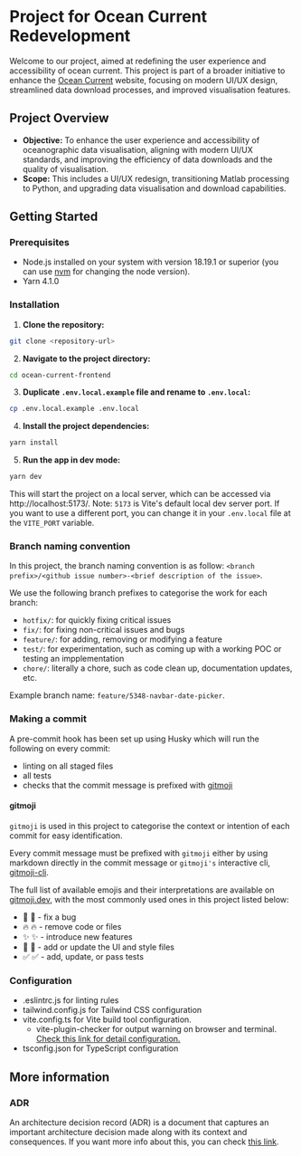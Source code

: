 # Project for Ocean Current Redevelopment

Welcome to our project, aimed at redefining the user experience and accessibility of ocean current. This project is part of a broader initiative to enhance the [Ocean Current](https://oceancurrent.aodn.org.au/) website, focusing on modern UI/UX design, streamlined data download processes, and improved visualisation features.

## Project Overview

- **Objective:** To enhance the user experience and accessibility of oceanographic data visualisation, aligning with modern UI/UX standards, and improving the efficiency of data downloads and the quality of visualisation.
- **Scope:** This includes a UI/UX redesign, transitioning Matlab processing to Python, and upgrading data visualisation and download capabilities.

## Getting Started

### Prerequisites

- Node.js installed on your system with version 18.19.1 or superior (you can use [nvm](https://github.com/nvm-sh/nvm) for changing the node version).
- Yarn 4.1.0

### Installation

1. **Clone the repository:**

```bash
git clone <repository-url>
```

2. **Navigate to the project directory:**

```bash
cd ocean-current-frontend
```

3. **Duplicate `.env.local.example` file and rename to `.env.local`:**

```bash
cp .env.local.example .env.local
```

4. **Install the project dependencies:**

```bash
yarn install
```

5. **Run the app in dev mode:**

```bash
yarn dev
```

This will start the project on a local server, which can be accessed via http://localhost:5173/.
Note: `5173` is Vite's default local dev server port. If you want to use a different port, you can change it in your `.env.local` file at the `VITE_PORT` variable.

### Branch naming convention

In this project, the branch naming convention is as follow: `<branch prefix>/<github issue number>-<brief description of the issue>`.

We use the following branch prefixes to categorise the work for each branch:

- `hotfix/`: for quickly fixing critical issues
- `fix/`: for fixing non-critical issues and bugs
- `feature/`: for adding, removing or modifying a feature
- `test/`: for experimentation, such as coming up with a working POC or testing an impplementation
- `chore/`: literally a chore, such as code clean up, documentation updates, etc.

Example branch name: `feature/5348-navbar-date-picker`.

### Making a commit

A pre-commit hook has been set up using Husky which will run the following on every commit:

- linting on all staged files
- all tests
- checks that the commit message is prefixed with [gitmoji](https://gitmoji.dev/)

#### gitmoji

`gitmoji` is used in this project to categorise the context or intention of each commit for easy identification.

Every commit message must be prefixed with `gitmoji` either by using markdown directly in the commit message or `gitmoji's` interactive cli, [gitmoji-cli](https://github.com/carloscuesta/gitmoji-cli).

The full list of available emojis and their interpretations are available on [gitmoji.dev](https://gitmoji.dev/), with the most commonly used ones in this project listed below:

- 🐛 :bug: - fix a bug
- 🔥 :fire: - remove code or files
- ✨ :sparkles: - introduce new features
- 💄 :lipstick: - add or update the UI and style files
- ✅ :white_check_mark: - add, update, or pass tests

### Configuration

- .eslintrc.js for linting rules
- tailwind.config.js for Tailwind CSS configuration
- vite.config.ts for Vite build tool configuration.
  - vite-plugin-checker for output warning on browser and terminal. [Check this link for detail configuration.](https://vite-plugin-checker.netlify.app/)
- tsconfig.json for TypeScript configuration

## More information

### ADR

An architecture decision record (ADR) is a document that captures an important architecture decision made along with its context and consequences.
If you want more info about this, you can check [this link](https://github.com/joelparkerhenderson/architecture-decision-record?tab=readme-ov-file).
